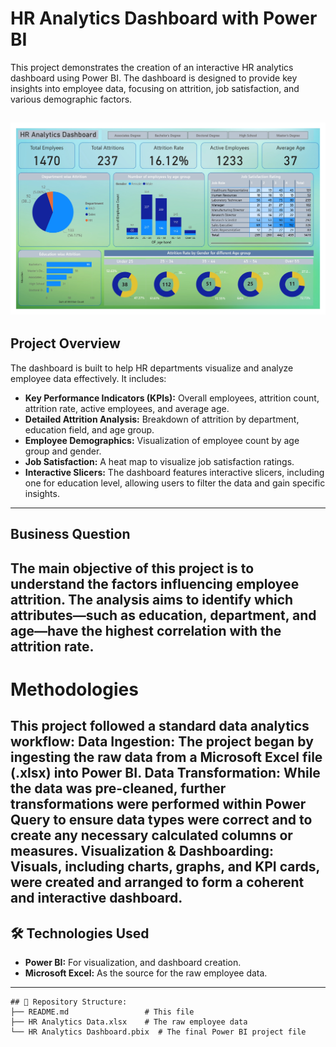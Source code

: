 # HR Analytics Dashboard with Power BI

This project demonstrates the creation of an interactive HR analytics dashboard using Power BI. The dashboard is designed to provide key insights into employee data, focusing on attrition, job satisfaction, and various demographic factors.

![Dashboard preview](https://github.com/subhaansd5/HR-Analytics-Dashboard/blob/main/HR%20Analytics%20Dashboard%20image.jpg)
---

## Project Overview

The dashboard is built to help HR departments visualize and analyze employee data effectively. It includes:

* **Key Performance Indicators (KPIs):** Overall employees, attrition count, attrition rate, active employees, and average age.
* **Detailed Attrition Analysis:** Breakdown of attrition by department, education field, and age group.
* **Employee Demographics:** Visualization of employee count by age group and gender.
* **Job Satisfaction:** A heat map to visualize job satisfaction ratings.   
* **Interactive Slicers:** The dashboard features interactive slicers, including one for education level, allowing users to filter the data and gain specific insights.
---

## Business Question
The main objective of this project is to understand the factors influencing employee attrition. The analysis aims to identify which attributes—such as education, department, and age—have the highest correlation with the attrition rate.
---

# Methodologies
This project followed a standard data analytics workflow:
Data Ingestion: The project began by ingesting the raw data from a Microsoft Excel file (.xlsx) into Power BI.
Data Transformation: While the data was pre-cleaned, further transformations were performed within Power Query to ensure data types were correct and to create any necessary calculated columns or measures.
Visualization & Dashboarding: Visuals, including charts, graphs, and KPI cards, were created and arranged to form a coherent and interactive dashboard.
---

## 🛠️ Technologies Used

* **Power BI:** For visualization, and dashboard creation.
* **Microsoft Excel:** As the source for the raw employee data.
---

```
## 📁 Repository Structure: 
├── README.md                 # This file
├── HR Analytics Data.xlsx    # The raw employee data
└── HR Analytics Dashboard.pbix  # The final Power BI project file
```
